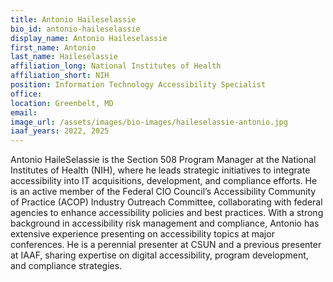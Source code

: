 ```yaml
---
title: Antonio Haileselassie
bio_id: antonio-haileselassie
display_name: Antonio Haileselassie
first_name: Antonio
last_name: Haileselassie
affiliation_long: National Institutes of Health
affiliation_short: NIH
position: Information Technology Accessibility Specialist
office: 
location: Greenbelt, MD
email: 
image_url: /assets/images/bio-images/haileselassie-antonio.jpg
iaaf_years: 2022, 2025
---
```

Antonio HaileSelassie is the Section 508 Program Manager at the National Institutes of Health (NIH), where he leads strategic initiatives to integrate accessibility into IT acquisitions, development, and compliance efforts. He is an active member of the Federal CIO Council’s Accessibility Community of Practice (ACOP) Industry Outreach Committee, collaborating with federal agencies to enhance accessibility policies and best practices. With a strong background in accessibility risk management and compliance, Antonio has extensive experience presenting on accessibility topics at major conferences. He is a perennial presenter at CSUN and a previous presenter at IAAF, sharing expertise on digital accessibility, program development, and compliance strategies.